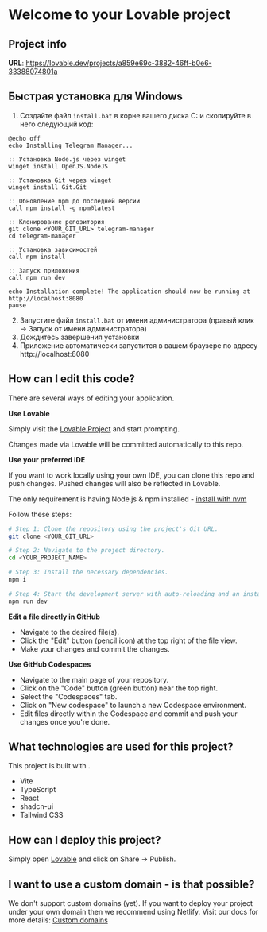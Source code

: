 
# Welcome to your Lovable project

## Project info

**URL**: https://lovable.dev/projects/a859e69c-3882-46ff-b0e6-33388074801a

## Быстрая установка для Windows

1. Создайте файл `install.bat` в корне вашего диска C: и скопируйте в него следующий код:

```batch
@echo off
echo Installing Telegram Manager...

:: Установка Node.js через winget
winget install OpenJS.NodeJS

:: Установка Git через winget
winget install Git.Git

:: Обновление npm до последней версии
call npm install -g npm@latest

:: Клонирование репозитория
git clone <YOUR_GIT_URL> telegram-manager
cd telegram-manager

:: Установка зависимостей
call npm install

:: Запуск приложения
call npm run dev

echo Installation complete! The application should now be running at http://localhost:8080
pause
```

2. Запустите файл `install.bat` от имени администратора (правый клик -> Запуск от имени администратора)
3. Дождитесь завершения установки
4. Приложение автоматически запустится в вашем браузере по адресу http://localhost:8080

## How can I edit this code?

There are several ways of editing your application.

**Use Lovable**

Simply visit the [Lovable Project](https://lovable.dev/projects/a859e69c-3882-46ff-b0e6-33388074801a) and start prompting.

Changes made via Lovable will be committed automatically to this repo.

**Use your preferred IDE**

If you want to work locally using your own IDE, you can clone this repo and push changes. Pushed changes will also be reflected in Lovable.

The only requirement is having Node.js & npm installed - [install with nvm](https://github.com/nvm-sh/nvm#installing-and-updating)

Follow these steps:

```sh
# Step 1: Clone the repository using the project's Git URL.
git clone <YOUR_GIT_URL>

# Step 2: Navigate to the project directory.
cd <YOUR_PROJECT_NAME>

# Step 3: Install the necessary dependencies.
npm i

# Step 4: Start the development server with auto-reloading and an instant preview.
npm run dev
```

**Edit a file directly in GitHub**

- Navigate to the desired file(s).
- Click the "Edit" button (pencil icon) at the top right of the file view.
- Make your changes and commit the changes.

**Use GitHub Codespaces**

- Navigate to the main page of your repository.
- Click on the "Code" button (green button) near the top right.
- Select the "Codespaces" tab.
- Click on "New codespace" to launch a new Codespace environment.
- Edit files directly within the Codespace and commit and push your changes once you're done.

## What technologies are used for this project?

This project is built with .

- Vite
- TypeScript
- React
- shadcn-ui
- Tailwind CSS

## How can I deploy this project?

Simply open [Lovable](https://lovable.dev/projects/a859e69c-3882-46ff-b0e6-33388074801a) and click on Share -> Publish.

## I want to use a custom domain - is that possible?

We don't support custom domains (yet). If you want to deploy your project under your own domain then we recommend using Netlify. Visit our docs for more details: [Custom domains](https://docs.lovable.dev/tips-tricks/custom-domain/)

